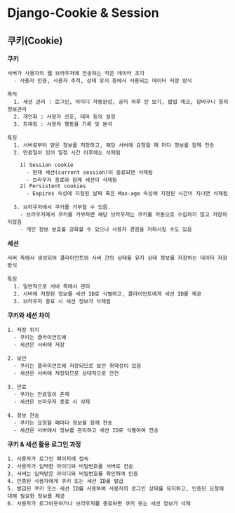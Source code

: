 # Django-Cookie & Session

## 쿠키(Cookie)

**쿠키**

    서버가 사용자의 웹 브라우저에 전송하는 작은 데이터 조각
      - 사용자 인증, 사용자 추적, 상태 유지 등에서 사용되는 데이터 저장 방식
    
    목적
      1. 세션 관리 : 로그인, 아이디 자동완성, 공지 하루 안 보기, 팝업 체크, 장바구니 등의 정보관리
      2. 개인화 : 사용자 선호, 테마 등의 설정
      3. 트래킹 : 사용자 행동을 기록 및 분석

    특징
      1. 서버로부터 받은 정보를 저장하고, 해당 서버에 요청할 때 마다 정보를 함께 전송
      2. 만료일이 있어 일정 시간 이후에는 삭제됨
      
        1) Session cookie
          - 현재 세션(current session)이 종료되면 삭제됨
          - 브라우저 종료와 함께 세션이 삭제됨        
        2) Persistent cookies
          - Expires 속성에 지정된 날짜 혹은 Max-age 속성에 지정된 시간이 지나면 삭제됨
          
      3. 브라우저에서 쿠키를 거부할 수 있음.
        - 브라우저에서 쿠키를 거부하면 해당 브라우저는 쿠키를 자동으로 수집하지 않고 저장하지않음
        - 개인 정보 보호를 강화할 수 있으나 사용자 경험을 저하시킬 수도 있음

**세션**

    서버 측에서 생성되어 클라이언트와 서버 간의 상태를 유지 상태 정보를 저장하는 데이터 저장 방식

    특징
      1. 일반적으로 서버 측에서 관리
      2. 서버에 저장된 정보를 세션 ID로 식별하고, 클라이언트에게 세션 ID를 제공
      3. 브라우저 종료 시 세션 정보가 삭제됨

**쿠키와 세션 차이**

    1. 저장 위치
      - 쿠키는 클라이언트에
      - 세션은 서버에 저장

    2. 보안 
      - 쿠키는 클라이언트에 저장되므로 보안 취약성이 있음
      - 세션은 서버에 저장되므로 상대적으로 안전

    3. 만료
      - 쿠키는 만료일이 존재
      - 세션은 브라우저 종료 시 삭제

    4. 정보 전송
      - 쿠키는 요청할 때마다 정보를 함께 전송
      - 세션은 서버에서 정보를 관리하고 세션 ID로 식별하여 전송

**쿠키 & 세션 활용 로그인 과정**

    1. 사용자가 로그인 페이지에 접속
    2. 사용자가 입력한 아이디와 비밀번호를 서버로 전송
    3. 서버는 입력받은 아이디와 비밀번호를 확인하여 인증
    4. 인증된 사용자에게 쿠키 또는 세션 ID를 발급
    5. 발급된 쿠키 또는 세션 ID를 사용하여 사용자의 로그인 상태를 유지하고, 인증된 요청에 대해 필요한 정보를 제공
    6. 사용자가 로그아웃하거나 브라우저를 종료하면 쿠키 또는 세션 정보가 삭제